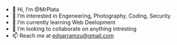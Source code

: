 - 👋 Hi, I’m @MrPlata
- 👀 I’m interested in Engeneering, Photography, Coding, Security 
- 🌱 I’m currently learning Web Deelopment
- 💞️ I’m looking to collaborate on anything intresting
- 📫 Reach me at edgarramzu@gmail.com

<!---
MrPlata/MrPlata is a ✨ special ✨ repository because its `README.md` (this file) appears on your GitHub profile.
You can click the Preview link to take a look at your changes.
--->
